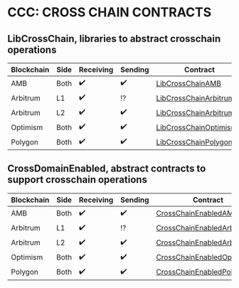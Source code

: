 # CCC: CROSS CHAIN CONTRACTS

## LibCrossChain, libraries to abstract crosschain operations

| Blockchain | Side | Receiving          | Sending            | Contract                                                                         |
|------------|------|--------------------|--------------------|----------------------------------------------------------------------------------|
| AMB        | Both | :heavy_check_mark: | :heavy_check_mark: | [LibCrossChainAMB](contracts/libs/LibCrossChainAMB.sol)                          |
| Arbitrum   | L1   | :heavy_check_mark: | :interrobang:      | [LibCrossChainArbitrumL1](contracts/libs/LibCrossChainArbitrumL1.sol)            |
| Arbitrum   | L2   | :heavy_check_mark: | :heavy_check_mark: | [LibCrossChainArbitrumL2](contracts/libs/LibCrossChainArbitrumL2.sol)            |
| Optimism   | Both | :heavy_check_mark: | :heavy_check_mark: | [LibCrossChainOptimism](contracts/libs/LibCrossChainOptimism.sol)                |
| Polygon    | Both | :heavy_check_mark: | :heavy_check_mark: | [LibCrossChainPolygon](contracts/libs/LibCrossChainPolygon.sol)                  |

## CrossDomainEnabled, abstract contracts to support crosschain operations

| Blockchain | Side | Receiving          | Sending            | Contract                                                                         |
|------------|------|--------------------|--------------------|----------------------------------------------------------------------------------|
| AMB        | Both | :heavy_check_mark: | :heavy_check_mark: | [CrossChainEnabledAMB](contracts/modules/CrossChainEnabledAMB.sol)               |
| Arbitrum   | L1   | :heavy_check_mark: | :interrobang:      | [CrossChainEnabledArbitrumL1](contracts/modules/CrossChainEnabledArbitrumL1.sol) |
| Arbitrum   | L2   | :heavy_check_mark: | :heavy_check_mark: | [CrossChainEnabledArbitrumL2](contracts/modules/CrossChainEnabledArbitrumL2.sol) |
| Optimism   | Both | :heavy_check_mark: | :heavy_check_mark: | [CrossChainEnabledOptimism](contracts/modules/CrossChainEnabledOptimism.sol)     |
| Polygon    | Both | :heavy_check_mark: | :heavy_check_mark: | [CrossChainEnabledPolygon](contracts/modules/CrossChainEnabledPolygon.sol)       |
